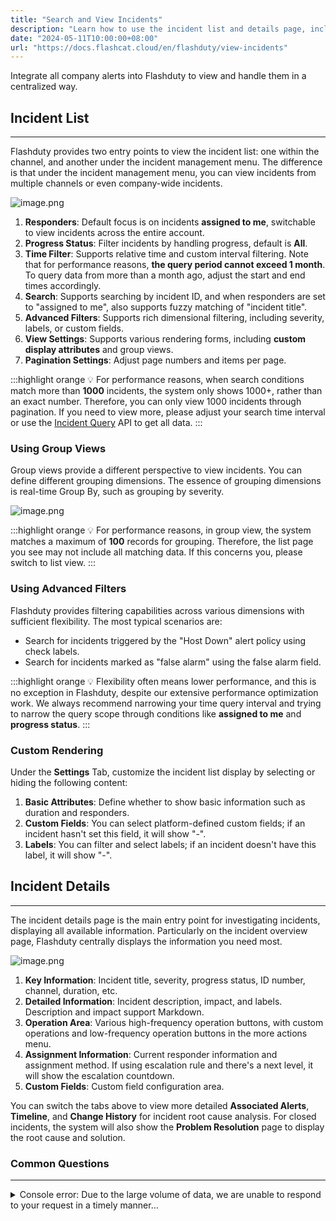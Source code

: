 ```yaml
---
title: "Search and View Incidents"
description: "Learn how to use the incident list and details page, including group views, filtering, and timeline"
date: "2024-05-11T10:00:00+08:00"
url: "https://docs.flashcat.cloud/en/flashduty/view-incidents"
---
```


Integrate all company alerts into Flashduty to view and handle them in a centralized way.

## Incident List
---

Flashduty provides two entry points to view the incident list: one within the channel, and another under the incident management menu. The difference is that under the incident management menu, you can view incidents from multiple channels or even company-wide incidents.

![image.png](https://download.flashcat.cloud/flashduty/doc/list-2.png)

1. **Responders**: Default focus is on incidents **assigned to me**, switchable to view incidents across the entire account.
2. **Progress Status**: Filter incidents by handling progress, default is **All**.
3. **Time Filter**: Supports relative time and custom interval filtering. Note that for performance reasons, **the query period cannot exceed 1 month**. To query data from more than a month ago, adjust the start and end times accordingly.
4. **Search**: Supports searching by incident ID, and when responders are set to "assigned to me", also supports fuzzy matching of "incident title".
5. **Advanced Filters**: Supports rich dimensional filtering, including severity, labels, or custom fields.
6. **View Settings**: Supports various rendering forms, including **custom display attributes** and group views.
7. **Pagination Settings**: Adjust page numbers and items per page.

:::highlight orange 💡 
For performance reasons, when search conditions match more than **1000** incidents, the system only shows 1000+, rather than an exact number. Therefore, you can only view 1000 incidents through pagination. If you need to view more, please adjust your search time interval or use the [Incident Query](https://developer.flashcat.cloud/api-110655782) API to get all data.
:::

### Using Group Views

Group views provide a different perspective to view incidents. You can define different grouping dimensions. The essence of grouping dimensions is real-time Group By, such as grouping by severity.

![image.png](https://download.flashcat.cloud/flashduty/kb/incident-navi-by-group.png)

:::highlight orange 💡 
For performance reasons, in group view, the system matches a maximum of **100** records for grouping. Therefore, the list page you see may not include all matching data. If this concerns you, please switch to list view.
:::

### Using Advanced Filters

Flashduty provides filtering capabilities across various dimensions with sufficient flexibility. The most typical scenarios are:

- Search for incidents triggered by the "Host Down" alert policy using check labels.
- Search for incidents marked as "false alarm" using the false alarm field.

:::highlight orange 💡 
Flexibility often means lower performance, and this is no exception in Flashduty, despite our extensive performance optimization work. We always recommend narrowing your time query interval and trying to narrow the query scope through conditions like **assigned to me** and **progress status**.
:::

### Custom Rendering

Under the **Settings** Tab, customize the incident list display by selecting or hiding the following content:

1. **Basic Attributes**: Define whether to show basic information such as duration and responders.
2. **Custom Fields**: You can select platform-defined custom fields; if an incident hasn't set this field, it will show "-".
3. **Labels**: You can filter and select labels; if an incident doesn't have this label, it will show "-".

## Incident Details
---

The incident details page is the main entry point for investigating incidents, displaying all available information. Particularly on the incident overview page, Flashduty centrally displays the information you need most.

![image.png](https://download.flashcat.cloud/flashduty/kb/incident-detail.png)

1. **Key Information**: Incident title, severity, progress status, ID number, channel, duration, etc.
2. **Detailed Information**: Incident description, impact, and labels. Description and impact support Markdown.
3. **Operation Area**: Various high-frequency operation buttons, with custom operations and low-frequency operation buttons in the more actions menu.
4. **Assignment Information**: Current responder information and assignment method. If using escalation rule and there's a next level, it will show the escalation countdown.
5. **Custom Fields**: Custom field configuration area.

You can switch the tabs above to view more detailed **Associated Alerts**, **Timeline**, and **Change History** for incident root cause analysis. For closed incidents, the system will also show the **Problem Resolution** page to display the root cause and solution.

### Common Questions
---

<details>
  <summary>Console error: Due to the large volume of data, we are unable to respond to your request in a timely manner...</summary>
  
  This error frequently occurs on incident and alert list queries, insights dashboards, and other pages. It's mainly because the system matched too much data, causing a query timeout.
  
  In this case, please narrow your query scope, such as the time interval, or use more precise query conditions. If issues persist, please contact us.
</details>